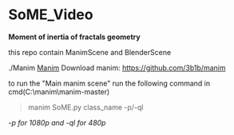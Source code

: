 # SoME_Video
**Moment of inertia of fractals geometry**

this repo contain ManimScene and BlenderScene

./Manim
[Manim](docs/SoME.py)
Download manim: https://github.com/3b1b/manim

to run the "Main manim scene" run the following command in cmd(C:\manim\manim-master)
>manim SoME.py class_name -p/-ql

*-p for 1080p and -ql for 480p*
